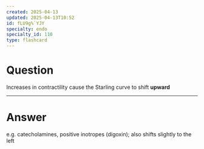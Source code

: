 ```yaml
---
created: 2025-04-13
updated: 2025-04-13T10:52
id: fLU9g%`YJY
specialty: endo
specialty_id: 110
type: flashcard
---
```


# Question
Increases in contractility cause the Starling curve to shift **upward**

---

# Answer
e.g. catecholamines, positive inotropes (digoxin); also shifts slightly to the left